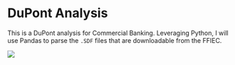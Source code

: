 # DuPont Analysis

This is a DuPont analysis for Commercial Banking. Leveraging Python, I will use
Pandas to parse the `.SDF` files that are downloadable from the FFIEC.

![](https://cdr.ffiec.gov/public/images/logotitle.png)
